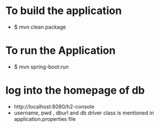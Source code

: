 # To build the application
* $ mvn clean package

# To run the Application 
* $ mvn spring-boot:run

# log into the homepage of db
* http://localhost:8080/h2-console
* username, pwd , dburl and db driver class is mentioned in application.properties file